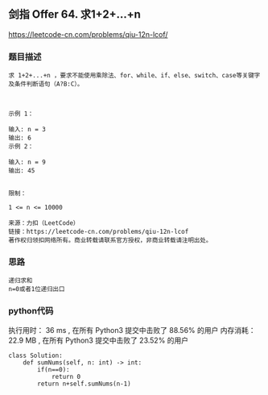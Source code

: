 ## 剑指 Offer 64. 求1+2+…+n


https://leetcode-cn.com/problems/qiu-12n-lcof/


### 题目描述

```
求 1+2+...+n ，要求不能使用乘除法、for、while、if、else、switch、case等关键字及条件判断语句（A?B:C）。

 

示例 1：

输入: n = 3
输出: 6
示例 2：

输入: n = 9
输出: 45
 

限制：

1 <= n <= 10000

来源：力扣（LeetCode）
链接：https://leetcode-cn.com/problems/qiu-12n-lcof
著作权归领扣网络所有。商业转载请联系官方授权，非商业转载请注明出处。

```



### 思路

```
递归求和
n=0或者1位递归出口
```



### python代码
执行用时：
36 ms
, 在所有 Python3 提交中击败了
88.56%
的用户
内存消耗：
22.9 MB
, 在所有 Python3 提交中击败了
23.52%
的用户
```
class Solution:
    def sumNums(self, n: int) -> int:
        if(n==0):
            return 0
        return n+self.sumNums(n-1)
```

